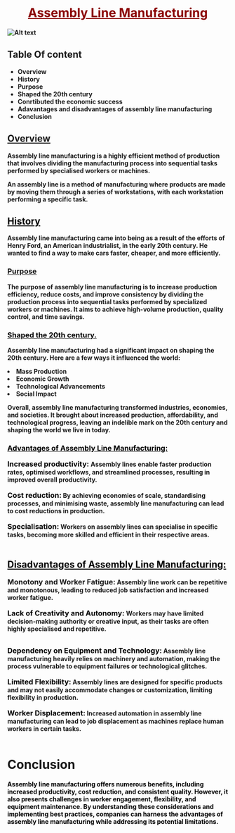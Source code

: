 <h1 align="center" style="color:Darkred;"> <u> <b>Assembly Line Manufacturing <b></u> </h1>

![Alt text](assemblyline.jpg)
<h2>Table Of content</h2>


<ul>
  <li> Overview </li>
  <li> History</li>
  <li> Purpose</li>
  <li>Shaped the 20th century</li>
  <li>Conrtibuted the economic success</li>
  <li> Adavantages and disadvantages of assembly line manufacturing</a> </li>
  <li>Conclusion</li>
</ul>


<u><h2>Overview</h2></u>
<p>Assembly line manufacturing is a highly efficient method of production that involves dividing the manufacturing process into sequential tasks performed by specialised workers or machines.</p>
<p>An assembly line is a method of manufacturing where products are made by moving them through a series of workstations, with each workstation performing a specific task.</p>
<u><h2 style="color:black;">History</h2></u>
<p>Assembly line manufacturing came into being as a result of the efforts of Henry Ford, an American industrialist, in the early 20th century. He wanted to find a way to make cars faster, cheaper, and more efficiently.</p>
<h3><u>Purpose</u></h3>
<p>The purpose of assembly line manufacturing is to increase production efficiency, reduce costs, and improve consistency by dividing the production process into sequential tasks performed by specialized workers or machines. It aims to achieve high-volume production, quality control, and time savings.</p>
<u><h3 style="color:black;">Shaped the 20th century.</h3></u>
<p>Assembly line manufacturing had a significant impact on shaping the 20th century. Here are a few ways it influenced the world:</p>

<li>Mass Production</li>
<li>Economic Growth</li>
<li>Technological Advancements</li>
<li>Social Impact</li>
<P>Overall, assembly line manufacturing transformed industries, economies, and societies. It brought about increased production, affordability, and technological progress, leaving an indelible mark on the 20th century and shaping the world we live in today.</P>
<u><h3 style="color:black;>Contributed to economic successes</h3></u>
</p>Assembly line manufacturing has made significant contributions to economic successes in various ways:</p>
<ul>
<li>Increased Productivity</li>
<li>Cost Reduction</li>
<li>Mass Production and Affordability</li>
<li>Job Creation</li>
<li>Technological Advancements</li>
<li>Competitiveness and Global Trade</li>
</ul>

<p>Overall, assembly line manufacturing has played a crucial role in driving economic successes by increasing productivity, reducing costs, creating jobs, fostering technological advancements, and facilitating global trade. It has been instrumental in shaping economies and fueling economic growth worldwide.</p>
<u><h2 style="color:black;"> Advantages of Assembly Line Manufacturing:</h2></u>

<h3 style="color:black; display:inline ">Increased productivity: </h3>                      
 <p style="display:inline" > Assembly lines enable faster production rates, optimised workflows, and streamlined processes, resulting in improved overall productivity.</p> <br><br>
<h3 style="color:black; display:inline">Cost reduction:</h3>
<p style="display:inline"  >By achieving economies of scale, standardising processes, and minimising waste, assembly line manufacturing can lead to cost reductions in production.</p><br><br>

<h3 style="color:black; display:inline">Specialisation:</h3> 
<p style="display:inline" > Workers on assembly lines can specialise in specific tasks, becoming more skilled and efficient in their respective areas.</p><br><br>




<u><h2 style="color:black;">Disadvantages of Assembly Line Manufacturing: </h2></u>
<h3 style="display:inline" >Monotony and Worker Fatigue:</h3>
<p style="display:inline" >Assembly line work can be repetitive and monotonous, leading to reduced job satisfaction and increased worker fatigue.</p> <br><br>
<h3 style="color:black; display:inline ">Lack of Creativity and Autonomy:  </h3> Workers may have limited decision-making authority or creative input, as their tasks are often highly specialised and repetitive.</p><br>
<h3 style="color:black; display:inline ">Dependency on Equipment and Technology:</h3> 
<p style="display:inline" >Assembly line manufacturing heavily relies on machinery and automation, making the process vulnerable to equipment failures or technological glitches.</p> <br><br>

<h3 style="color:black; display:inline ">Limited Flexibility:</h3> 

<p style="display:inline" >Assembly lines are designed for specific products and may not easily accommodate changes or customization, limiting flexibility in production.</p> <br><br>

<h3 style="color:black; display:inline ">Worker Displacement:</h3>
 <p style="display:inline" >Increased automation in assembly line manufacturing can lead to job displacement as machines replace human workers in certain tasks.</p> <br><br>

 <h1>Conclusion</h1>
<p style="color:black;"> Assembly line manufacturing offers numerous benefits, including increased productivity, cost reduction, and consistent quality. However, it also presents challenges in worker engagement, flexibility, and equipment maintenance. By understanding these considerations and implementing best practices, companies can harness the advantages of assembly line manufacturing while addressing its potential limitations.</p>